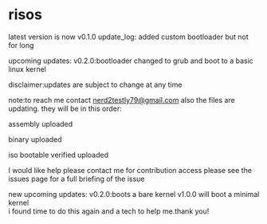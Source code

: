 # risos
latest version is now v0.1.0
update_log:
added custom bootloader but not for long

upcoming updates:
v0.2.0:bootloader changed to grub and boot to a basic linux kernel

disclaimer:updates are subject to change at any time

note:to reach me contact nerd2testly79@gmail.com
  also the files are updating. they will be in this order:
  <p>assembly uploaded</p>
  <p>binary uploaded</p>
  <p>iso bootable verified uploaded</p>
  I would like help please contact me for contribution access
  please see the issues page for a full briefing of the issue
  
new upcoming updates:
v0.2.0:boots a bare kernel
v1.0.0 will boot a minimal kernel
<br>
i found time to do this again and a tech to help me.thank you!
